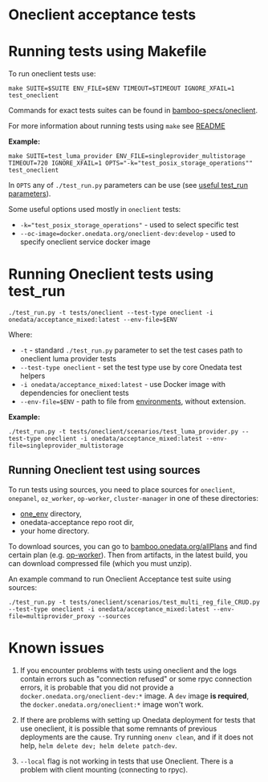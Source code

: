 # Oneclient acceptance tests

# Running tests using Makefile

To run oneclient tests use:

```
make SUITE=$SUITE ENV_FILE=$ENV TIMEOUT=$TIMEOUT IGNORE_XFAIL=1 test_oneclient
```
Commands for exact tests suites can be found in [bamboo-specs/oneclient](../../bamboo-specs/oneclient-acceptance-pkg.yml).

For more information about running tests using `make` see  [README](../../README.md#running-acceptance-tests)

**Example:**
```
make SUITE=test_luma_provider ENV_FILE=singleprovider_multistorage TIMEOUT=720 IGNORE_XFAIL=1 OPTS="-k="test_posix_storage_operations"" test_oneclient
```
In `OPTS` any of `./test_run.py` parameters can be use (see 
[useful test_run parameters](../../README.md#useful-testrun-parameters)).

Some useful options used mostly in `oneclient` tests:
* `-k="test_posix_storage_operations"` - used to select specific test
* `--oc-image=docker.onedata.org/oneclient-dev:develop` - used to specify oneclient service docker image

# Running Oneclient tests using test_run

```
./test_run.py -t tests/oneclient --test-type oneclient -i onedata/acceptance_mixed:latest --env-file=$ENV
```
Where:
* `-t` - standard `./test_run.py` parameter to set the test cases path to oneclient luma provider tests
* `--test-type oneclient` - set the test type use by core Onedata test helpers
* `-i onedata/acceptance_mixed:latest` - use Docker image with dependencies for
oneclient tests
* `--env-file=$ENV` - path to file from [environments](environments), without extension.

**Example:**
```
./test_run.py -t tests/oneclient/scenarios/test_luma_provider.py --test-type oneclient -i onedata/acceptance_mixed:latest --env-file=singleprovider_multistorage
```

## Running Oneclient test using sources

To run tests using sources, you need to place sources for `oneclient`, 
`onepanel`, `oz_worker`, `op-worker`, `cluster-manager` in one of these 
directories: 
* [one_env](../../one_env) directory,
* onedata-acceptance repo root dir,
* your home directory.

To download sources, you can go to
[bamboo.onedata.org/allPlans](https://bamboo.onedata.org/allPlans.action) and find 
certain plan (e.g. [op-worker](https://bamboo.onedata.org/browse/BAM-PROV)). 
Then from artifacts, in the latest build, you can download compressed file 
(which you must unzip).

An example command to run Oneclient Acceptance test suite using sources:
```
./test_run.py -t tests/oneclient/scenarios/test_multi_reg_file_CRUD.py --test-type oneclient -i onedata/acceptance_mixed:latest --env-file=multiprovider_proxy --sources
```
# Known issues

1. If you encounter problems with tests using oneclient and the logs contain
   errors such as "connection refused" or some rpyc connection errors, it is
   probable that you did not provide a `docker.onedata.org/oneclient-dev:*` 
   image. A `dev` image **is required**, the `docker.onedata.org/oneclient:*` 
   image won't work.

2. If there are problems with setting up Onedata deployment for tests that use 
   oneclient, it is possible that some remnants of previous deployments are
   the cause. Try running `onenv clean`, and if it does not help,
   `helm delete dev; helm delete patch-dev`.

3.  `--local` flag is not working in tests that use Oneclient. There is a 
     problem with client mounting (connecting to rpyc).
